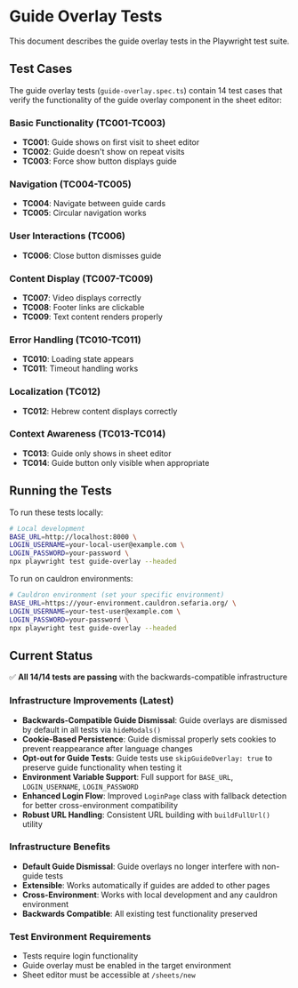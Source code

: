# Guide Overlay Tests

This document describes the guide overlay tests in the Playwright test suite.

## Test Cases

The guide overlay tests (`guide-overlay.spec.ts`) contain 14 test cases that verify the functionality of the guide overlay component in the sheet editor:

### Basic Functionality (TC001-TC003)
- **TC001**: Guide shows on first visit to sheet editor
- **TC002**: Guide doesn't show on repeat visits  
- **TC003**: Force show button displays guide

### Navigation (TC004-TC005)
- **TC004**: Navigate between guide cards
- **TC005**: Circular navigation works

### User Interactions (TC006)
- **TC006**: Close button dismisses guide

### Content Display (TC007-TC009)
- **TC007**: Video displays correctly
- **TC008**: Footer links are clickable
- **TC009**: Text content renders properly

### Error Handling (TC010-TC011)
- **TC010**: Loading state appears
- **TC011**: Timeout handling works

### Localization (TC012)
- **TC012**: Hebrew content displays correctly

### Context Awareness (TC013-TC014)
- **TC013**: Guide only shows in sheet editor
- **TC014**: Guide button only visible when appropriate

## Running the Tests

To run these tests locally:

```bash
# Local development
BASE_URL=http://localhost:8000 \
LOGIN_USERNAME=your-local-user@example.com \
LOGIN_PASSWORD=your-password \
npx playwright test guide-overlay --headed
```

To run on cauldron environments:

```bash
# Cauldron environment (set your specific environment)
BASE_URL=https://your-environment.cauldron.sefaria.org/ \
LOGIN_USERNAME=your-test-user@example.com \
LOGIN_PASSWORD=your-password \
npx playwright test guide-overlay --headed
```

## Current Status

✅ **All 14/14 tests are passing** with the backwards-compatible infrastructure

### Infrastructure Improvements (Latest)
- **Backwards-Compatible Guide Dismissal**: Guide overlays are dismissed by default in all tests via `hideModals()`
- **Cookie-Based Persistence**: Guide dismissal properly sets cookies to prevent reappearance after language changes
- **Opt-out for Guide Tests**: Guide tests use `skipGuideOverlay: true` to preserve guide functionality when testing it
- **Environment Variable Support**: Full support for `BASE_URL`, `LOGIN_USERNAME`, `LOGIN_PASSWORD`
- **Enhanced Login Flow**: Improved `LoginPage` class with fallback detection for better cross-environment compatibility
- **Robust URL Handling**: Consistent URL building with `buildFullUrl()` utility

### Infrastructure Benefits
- **Default Guide Dismissal**: Guide overlays no longer interfere with non-guide tests
- **Extensible**: Works automatically if guides are added to other pages
- **Cross-Environment**: Works with local development and any cauldron environment
- **Backwards Compatible**: All existing test functionality preserved

### Test Environment Requirements
- Tests require login functionality
- Guide overlay must be enabled in the target environment  
- Sheet editor must be accessible at `/sheets/new` 